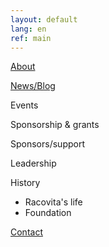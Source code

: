 ```yaml
---
layout: default
lang: en
ref: main
---
```



[About](/racovita/en/about)

[News/Blog](/racovita/en/news)

Events

Sponsorship & grants

Sponsors/support

Leadership

History

  - Racovita's life
  - Foundation

[Contact](/racovita/contact)
